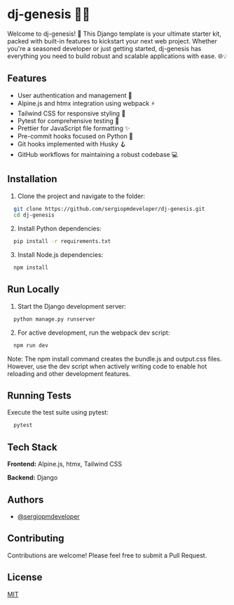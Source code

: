 # dj-genesis 🌱✨

Welcome to dj-genesis! 🚀 This Django template is your ultimate starter kit, packed with built-in features to kickstart your next web project. Whether you're a seasoned developer or just getting started, dj-genesis has everything you need to build robust and scalable applications with ease. 🌐💡

## Features

- User authentication and management 🔐
- Alpine.js and htmx integration using webpack ⚡
- Tailwind CSS for responsive styling 🎨
- Pytest for comprehensive testing 🧪
- Prettier for JavaScript file formatting ✨
- Pre-commit hooks focused on Python 🐍
- Git hooks implemented with Husky 🪝
- GitHub workflows for maintaining a robust codebase 💻

## Installation

1. Clone the project and navigate to the folder:
```bash
  git clone https://github.com/sergiopmdeveloper/dj-genesis.git
  cd dj-genesis
```

2. Install Python dependencies:
```bash
  pip install -r requirements.txt
```

3. Install Node.js dependencies:
```bash
  npm install
```

## Run Locally

1. Start the Django development server:
```bash
  python manage.py runserver
```

2. For active development, run the webpack dev script:
```bash
  npm run dev
```

Note: The npm install command creates the bundle.js and output.css files. However, use the dev script when actively writing code to enable hot reloading and other development features.

## Running Tests

Execute the test suite using pytest:
```bash
  pytest
```

## Tech Stack

**Frontend:** Alpine.js, htmx, Tailwind CSS

**Backend:** Django

## Authors

- [@sergiopmdeveloper](https://www.github.com/sergiopmdeveloper)

## Contributing

Contributions are welcome! Please feel free to submit a Pull Request.

## License

[MIT](https://choosealicense.com/licenses/mit/)
